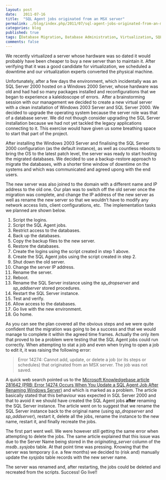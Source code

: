 ```yaml
---
layout: post
date:   2011-07-16
title:  "SQL Agent jobs originated from an MSX server"
permalink: ./blog/index.php/2011/07/sql-agent-jobs-originated-from-an-msx-server/
categories: blog
published: true
tags: [Database Migration, Database Administration, Virtualization, SQL Server, SQL Server 2000, SQL Server Agent, SQL Server errors]
comments: false
---
```

We recently virtualized a server whose hardware was so dated it would probably have been cheaper to buy a new server than to maintain it. After verifying that it was a good candidate for virtualization, we scheduled a downtime and our virtualization experts converted the physical machine.

Unfortunately, after a few days the environment, which incidentally was an SQL Server 2000 hosted on a Windows 2000 Server, whose hardware was old and had had so many packages installed and reconfigurations that we began to experience a kaleidoscope of errors.  After a brainstorming session with our management we decided to create a new virtual server with a clean installation of Windows 2003 Server and SQL Server 2000. We decided to upgrade the operating system because the server role was that of a database server. We did not though consider upgrading the SQL Server installation because we had not yet tackled the legacy applications connecting to it. This exercise would have given us some breathing space to start that part of the project.

After installing the Windows 2003 Server and finalising the SQL Server 2000 configuration (as the default instance), as well as countless reboots to bring the OS to the latest patch level, the server was ready to start hosting the migrated databases. We decided to use a backup-restore approach to migrate the databases, with a shorter time window of downtime on the systems and which was communicated and agreed upong with the end users.

The new server was also joined to the domain with a different name and IP address to the old one. Our plan was to switch off the old server once the migration was complete, and change the IP address of the new server as well as rename the new server so that we wouldn’t have to modify any network access lists, client configurations, etc.  The implementation tasks we planned are shown below.

1. Script the logins.
2. Script the SQL Agent jobs.
3. Restrict access to the databases.
4. Back up the databases.
5. Copy the backup files to the new server.
6. Restore the databases.
7. Create the logins using the script created in step 1 above.
8. Create the SQL Agent jobs using the script created in step 2.
9. Shut down the old server.
10. Change the server IP address.
11. Rename the server.
12. Reboot.
13. Rename the SQL Server instance using the _sp\_dropserver_ and _sp\_addserver_ stored procedures.
14. Restart the SQL Server instance.
15. Test and verify.
16. Allow access to the databases.
17. Go live with the new environment.
18. Go home.

As you can see the plan covered all the obvious steps and we were quite confident that the migration was going to be a success and that we would manage to complete it within the agreed time frames. Actually the only item that proved to be a problem were testing that the SQL Agent jobs could run correctly. When attempting to stat a job and even when trying to open a job to edit it, it was raising the following error:

>Error 14274: Cannot add, update, or delete a job (or its steps or schedules) that originated from an MSX server. The job was not saved.

A quick web search pointed us to the [Microsoft Knowledgebase article 281642 (PRB: Error 14274 Occurs When You Update a SQL Agent Job After Renaming Windows Server)](http://support.microsoft.com/kb/281642) and which is marked as a problem. The article basically stated that this behaviour was expected in SQL Server 2000 and that to avoid it we should have created the SQL Agent jobs **after** renaming the SQL Server instance. The article went on to suggest that we rename the SQL Server instance back to the original name (using _sp\_dropserver_ and _sp\_addserver_), restart it, delete all the jobs, rename the instance to the new name, restart it, and finally recreate the jobs.

The first part went well. We were however still getting the same error when attempting to delete the jobs. The same article explained that this issue was due to the Server Name being stored in the _originating\_server_ column of the _msdb..sysjobs_ table. At that point time was pressing. Knowing that the server was temporary (i.e. a few months) we decided to (risk and) manually update the _sysjobs_ table records with the new server name.

The server was renamed and, after restarting, the jobs could be deleted and recreated from the scripts. Success! Go live!!
